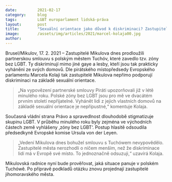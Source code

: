 ```yaml
---
date:         2021-02-17
category:     blog
tags:         LGBT europarlament lidská-práva
layout:       post
title:        "Sexuální orientace jako důvod k diskriminaci? Zastupitelstvo Mikulova nepřímo podporuje zóny bez LGBT, říká Kolaja"
image:        /assets/img/articles/2021/marcel-kolaja00.jpg
author:       
---
```


Brusel/Mikulov, 17. 2. 2021 – Zastupitelé Mikulova dnes prodloužili partnerskou smlouvu s polským městem Tuchóv, které zavedlo tzv. zóny bez LGBT. Ty diskriminují mimo jiné gaye a lesby, kteří jsou tak prakticky vyháněni ze svých domovů. Dle pirátského místopředsedy Evropského parlamentu Marcela Kolaji tak zastupitelé Mikulova nepřímo podporují diskriminaci na základě sexuální orientace.

> „Na vypovězení partnerské smlouvy Piráti upozorňovali již v létě minulého roku. Polské zóny bez LGBT jsou pro mě ve dvacátém prvním století nepřijatelné. Vyhánět lidi z jejich vlastních domovů na základě sexuální orientace je nepřípustné,“ komentuje Kolaja. 

Současná vládní strana Právo a spravedlnost dlouhodobě stigmatizuje skupinu LGBT. V průběhu minulého roku byly zejména ve východních částech země vyhlášeny ‚zóny bez LGBT‘. Postup hlasitě odsoudila předsedkyně Evropské komise Ursula von der Leyen.

> „Vedení Mikulova dnes bohužel smlouvu s Tuchówem nevypovědělo. Zastupitelé města nerozhodli o ničem menším, než že diskriminace lidí má v Evropě své místo. To jednoznačně odsuzuji,“ uzavírá Kolaja.

Mikulovská radnice nyní bude prověřovat, jaká situace panuje v polském Tuchówě. Po přípravě podkladů otázku znovu projednají zastupitelé jihomoravského města. 
